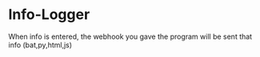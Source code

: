 # Info-Logger
When info is entered, the webhook you gave the program will be sent that info (bat,py,html,js)
